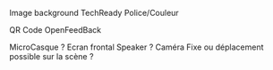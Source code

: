 
Image background TechReady
Police/Couleur

QR Code OpenFeedBack

MicroCasque ?
Ecran frontal Speaker ?
Caméra Fixe ou déplacement possible sur la scène ?


